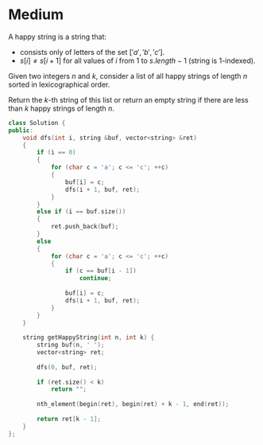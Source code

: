 # Medium

A happy string is a string that:

- consists only of letters of the set $['a', 'b', 'c']$.
- $s[i] \ne s[i + 1]$ for all values of $i$ from $1$ to $s.length - 1$ (string is 1-indexed).

Given two integers $n$ and $k$, consider a list of all happy strings of length $n$ sorted in lexicographical order.

Return the $k$-th string of this list or return an empty string if there are less than $k$ happy strings of length $n$.

```cpp
class Solution {
public:
    void dfs(int i, string &buf, vector<string> &ret)
    {
        if (i == 0)
        {
            for (char c = 'a'; c <= 'c'; ++c)
            {
                buf[i] = c;
                dfs(i + 1, buf, ret);
            }
        }
        else if (i == buf.size())
        {
            ret.push_back(buf);
        }
        else
        {
            for (char c = 'a'; c <= 'c'; ++c)
            {
                if (c == buf[i - 1])
                    continue;
                
                buf[i] = c;
                dfs(i + 1, buf, ret);
            }
        }
    }
    
    string getHappyString(int n, int k) {
        string buf(n, ' ');
        vector<string> ret;
        
        dfs(0, buf, ret);
        
        if (ret.size() < k)
            return "";
        
        nth_element(begin(ret), begin(ret) + k - 1, end(ret));
        
        return ret[k - 1];
    }
};
```
